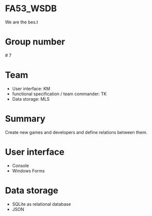 # FA53_WSDB
We are the bes.t

# Group number

\# 7

# Team

- User interface: KM
- functional specification / team commander: TK
- Data storage: MLS

# Summary

Create new games and developers and define relations between them.

# User interface

- Console
- Windows Forms

# Data storage

- SQLite as relational database
- JSON
